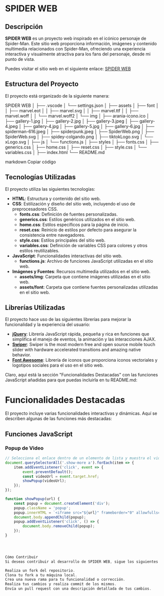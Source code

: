 # SPIDER WEB

## Descripción

**SPIDER WEB** es un proyecto web inspirado en el icónico personaje de Spider-Man. Este sitio web proporciona información, imágenes y contenido multimedia relacionados con Spider-Man, ofreciendo una experiencia interactiva y visualmente atractiva para los fans del personaje, desde mi punto de vista.

Puedes visitar el sitio web en el siguiente enlace: [SPIDER WEB](https://suarezhd.github.io/)

## Estructura del Proyecto

El proyecto está organizado de la siguiente manera:

SPIDER WEB
│
├── .vscode
│ └── settings.json
│
├── assets
│ ├── font
│ │ ├── marvel.eot
│ │ ├── marvel.svg
│ │ ├── marvel.ttf
│ │ ├── marvel.woff
│ │ └── marvel.woff2
│ └── img
│ ├── arania-icono.ico
│ ├── gallery-1.jpg
│ ├── gallery-2.jpg
│ ├── gallery-3.jpeg
│ ├── gallery-4.jpeg
│ ├── gallery-4.jpg
│ ├── gallery-5.jpg
│ ├── gallery-6.jpg
│ ├── spiderman-616.jpeg
│ ├── spiderpunk.jpeg
│ ├── SpiderWeb.png
│ ├── SpiderWeb.svg
│ ├── spidey-colgando.png
│ ├── tiktokLogo.svg
│ └── xLogo.svg
│
├── js
│ └── functions.js
│
├── styles
│ ├── fonts.css
│ ├── generics.css
│ ├── home.css
│ ├── reset.css
│ ├── style.css
│ └── variables.css
│
├── index.html
└── README.md

markdown
Copiar código

## Tecnologías Utilizadas

El proyecto utiliza las siguientes tecnologías:

- **HTML**: Estructura y contenido del sitio web.
- **CSS**: Estilización y diseño del sitio web, incluyendo el uso de preprocesadores CSS.
  - **fonts.css**: Definición de fuentes personalizadas.
  - **generics.css**: Estilos genéricos utilizados en el sitio web.
  - **home.css**: Estilos específicos para la página de inicio.
  - **reset.css**: Reinicio de estilos por defecto para asegurar la consistencia entre navegadores.
  - **style.css**: Estilos principales del sitio web.
  - **variables.css**: Definición de variables CSS para colores y otros estilos reutilizables.
- **JavaScript**: Funcionalidades interactivas del sitio web.
  - **functions.js**: Archivo de funciones JavaScript utilizadas en el sitio web.
- **Imágenes y Fuentes**: Recursos multimedia utilizados en el sitio web.
  - **assets/img**: Carpeta que contiene imágenes utilizadas en el sitio web.
  - **assets/font**: Carpeta que contiene fuentes personalizadas utilizadas en el sitio web.

## Librerías Utilizadas

El proyecto hace uso de las siguientes librerías para mejorar la funcionalidad y la experiencia del usuario:

- **[jQuery](https://jquery.com/)**: Librería JavaScript rápida, pequeña y rica en funciones que simplifica el manejo de eventos, la animación y las interacciones AJAX.
- **[Swiper](https://swiperjs.com/)**: Swiper is the most modern free and open source mobile touch slider with hardware accelerated transitions and amazing native behavior.
- **[Font Awesome](https://fontawesome.com/)**: Librería de iconos que proporciona iconos vectoriales y logotipos sociales para el uso en el sitio web.


Claro, aquí está la sección "Funcionalidades Destacadas" con las funciones JavaScript añadidas para que puedas incluirla en tu README.md:

# Funcionalidades Destacadas

El proyecto incluye varias funcionalidades interactivas y dinámicas. Aquí se describen algunas de las funciones más destacadas:

## Funciones JavaScript

### Popup de Video

```javascript
// Selecciona el enlace dentro de un elemento de lista y muestra el video en una ventana emergente (popup)
document.querySelectorAll('.show-more a').forEach(item => {
    item.addEventListener('click', event => {
        event.preventDefault();
        const videoUrl = event.target.href;
        showPopup(videoUrl);
    });
});

function showPopup(url) {
    const popup = document.createElement('div');
    popup.className = 'popup';
    popup.innerHTML = `<iframe src="${url}" frameborder="0" allowfullscreen></iframe>`;
    document.body.appendChild(popup);
    popup.addEventListener('click', () => {
        document.body.removeChild(popup);
    });
}




Cómo Contribuir
Si deseas contribuir al desarrollo de SPIDER WEB, sigue los siguientes pasos:

Realiza un fork del repositorio.
Clona tu fork a tu máquina local.
Crea una nueva rama para tu funcionalidad o corrección.
Realiza tus cambios y realiza commit de los mismos.
Envía un pull request con una descripción detallada de tus cambios.
